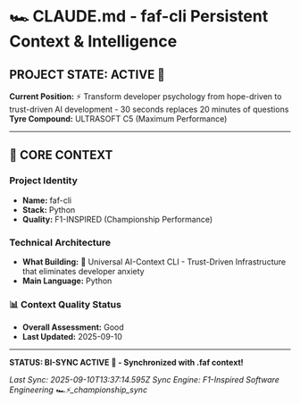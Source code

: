 # 🏎️ CLAUDE.md - faf-cli Persistent Context & Intelligence

## PROJECT STATE: ACTIVE 🚀
**Current Position:** ⚡️ Transform developer psychology from hope-driven to trust-driven AI development - 30 seconds replaces 20 minutes of questions
**Tyre Compound:** ULTRASOFT C5 (Maximum Performance)

---

## 🎯 CORE CONTEXT

### Project Identity
- **Name:** faf-cli
- **Stack:** Python
- **Quality:** F1-INSPIRED (Championship Performance)

### Technical Architecture
- **What Building:** 🚀 Universal AI-Context CLI - Trust-Driven Infrastructure that eliminates developer anxiety
- **Main Language:** Python

### 📊 Context Quality Status
- **Overall Assessment:** Good
- **Last Updated:** 2025-09-10

---

**STATUS: BI-SYNC ACTIVE 🔗 - Synchronized with .faf context!**

*Last Sync: 2025-09-10T13:37:14.595Z*
*Sync Engine: F1-Inspired Software Engineering*
*🏎️⚡️_championship_sync*

